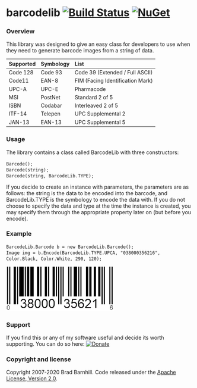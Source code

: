 # barcodelib [![Build Status](https://www.travis-ci.org/barnhill/barcodelib.svg?branch=master)](https://travis-ci.org/barnhill/barcodelib) [![NuGet](https://img.shields.io/nuget/v/BarcodeLib.svg)](https://www.nuget.org/packages/BarcodeLib)

### Overview ###
 
This library was designed to give an easy class for developers to use when they need to generate barcode images from a string of data.

|   Supported   |  Symbology    | List  |
| :------------- | :------------- | :-----|
| Code 128      | Code 93       | Code 39 (Extended / Full ASCII) |
| Code11        | EAN-8         | FIM (Facing Identification Mark) |
| UPC-A         | UPC-E         | Pharmacode   |
| MSI           | PostNet       | Standard 2 of 5 |
| ISBN          | Codabar       | Interleaved 2 of 5 |
| ITF-14        | Telepen       | UPC Supplemental 2 |
| JAN-13        | EAN-13        | UPC Supplemental 5 |

### Usage ###

The library contains a class called BarcodeLib with three constructors:
```
Barcode();
Barcode(string);
Barcode(string, BarcodeLib.TYPE);
```

If you decide to create an instance with parameters, the parameters are as follows: the string is the data to be encoded into the barcode, and BarcodeLib.TYPE is the symbology to encode the data with. If you do not choose to specify the data and type at the time the instance is created, you may specify them through the appropriate property later on (but before you encode).

### Example ###
```
BarcodeLib.Barcode b = new BarcodeLib.Barcode();
Image img = b.Encode(BarcodeLib.TYPE.UPCA, "038000356216", Color.Black, Color.White, 290, 120);
```

![Alt text](BarcodeStandard/examples/upca.gif?raw=true "UPC-A")

### Support ###
If you find this or any of my software useful and decide its worth supporting.  You can do so here:  [![Donate](https://img.shields.io/badge/Donate-PayPal-green.svg)](https://www.paypal.com/cgi-bin/webscr?cmd=_s-xclick&hosted_button_id=QKT9PSYTDNSXS)

### Copyright and license ###

Copyright 2007-2020 Brad Barnhill. Code released under the [Apache License, Version 2.0](https://github.com/bbarnhill/barcodelib/blob/master/LICENSE).
